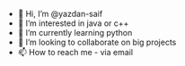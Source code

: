 - 👋 Hi, I’m @yazdan-saif
- 👀 I’m interested in java or c++
- 🌱 I’m currently learning python
- 💞️ I’m looking to collaborate on big projects
- 📫 How to reach me - via email
<!---
yazdan-saif/yazdan-saif is a ✨ special ✨ repository because its `README.md` (this file) appears on your GitHub profile.
You can click the Preview link to take a look at your changes.
--->
